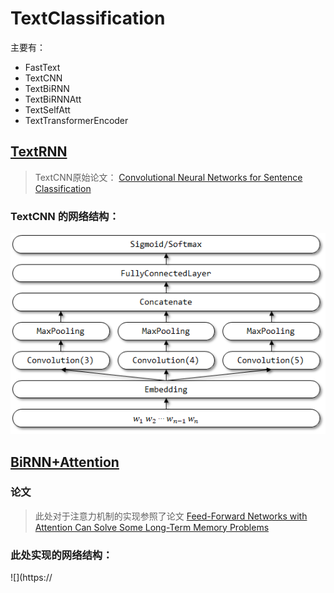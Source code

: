 # TextClassification

主要有：
- FastText
- TextCNN
- TextBiRNN
- TextBiRNNAtt
- TextSelfAtt
- TextTransformerEncoder

## [TextRNN](./imp_by_tensorflow2/TextCNN/textcnn.py)

> TextCNN原始论文： [Convolutional Neural Networks for Sentence Classification](http://www.aclweb.org/anthology/D14-1181) 

### TextCNN 的网络结构：

![](https://raw.githubusercontent.com/zdqzyx/images/master/blog/text_classification_images/TextCNN_network_structure.png)


## [BiRNN+Attention](./imp_by_tensorflow2/TextBiRNNAtt/text_birnn_att.py)

### 论文
> 此处对于注意力机制的实现参照了论文 [Feed-Forward Networks with Attention Can Solve Some Long-Term Memory Problems](https://arxiv.org/pdf/1512.08756.pdf)

### 此处实现的网络结构：

![](https://